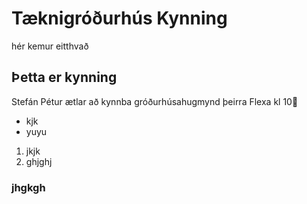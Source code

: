 # Tæknigróðurhús Kynning

hér kemur eitthvað
## Þetta er kynning
Stefán Pétur ætlar að kynnba gróðurhúsahugmynd þeirra Flexa
kl 10💯


- kjk
- yuyu

1. jkjk
2. ghjghj

### jhgkgh
